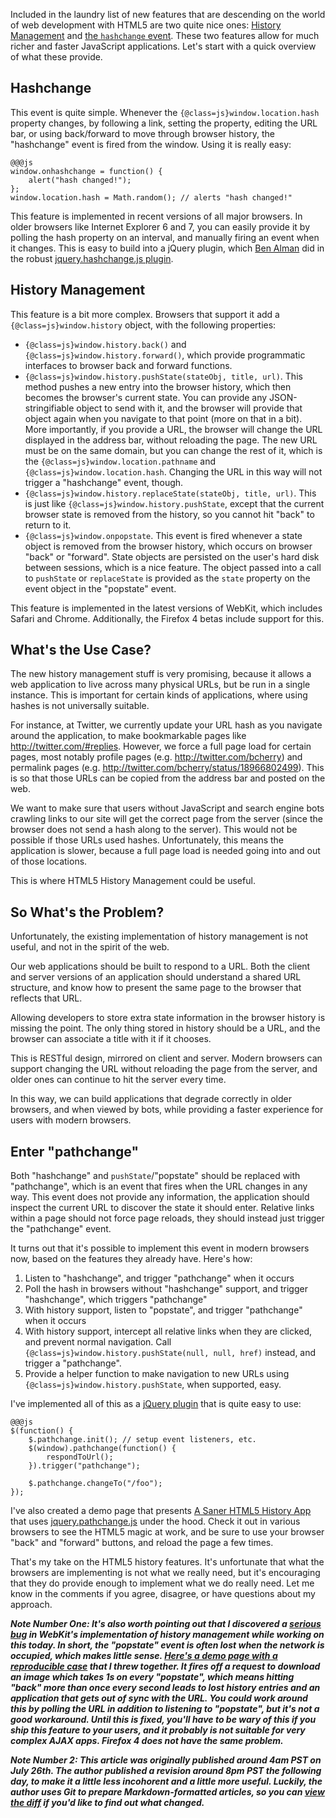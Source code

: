 Included in the laundry list of new features that are descending on the world of web development with HTML5 are two quite nice ones:  [History Management](https://developer.mozilla.org/en/DOM/Manipulating_the_browser_history) and [the `hashchange` event](https://developer.mozilla.org/en/DOM/window.onhashchange).  These two features allow for much richer and faster JavaScript applications.  Let's start with a quick overview of what these provide.

## Hashchange

This event is quite simple.  Whenever the `{@class=js}window.location.hash` property changes, by following a link, setting the property, editing the URL bar, or using back/forward to move through browser history, the "hashchange" event is fired from the window.  Using it is really easy:

	@@@js
	window.onhashchange = function() {
		alert("hash changed!");
	};
	window.location.hash = Math.random(); // alerts "hash changed!"

This feature is implemented in recent versions of all major browsers.  In older browsers like Internet Explorer 6 and 7, you can easily provide it by polling the hash property on an interval, and manually firing an event when it changes.  This is easy to build into a jQuery plugin, which [Ben Alman](http://benalman.com/) did in the robust [jquery.hashchange.js plugin](http://benalman.com/projects/jquery-hashchange-plugin/).

## History Management

This feature is a bit more complex.  Browsers that support it add a `{@class=js}window.history` object, with the following properties:

 - `{@class=js}window.history.back()` and `{@class=js}window.history.forward()`, which provide programmatic interfaces to browser back and forward functions.
 - `{@class=js}window.history.pushState(stateObj, title, url)`.  This method pushes a new entry into the browser history, which then becomes the browser's current state.
 You can provide any JSON-stringifiable object to send with it, and the browser will provide that object again when you navigate to that point (more on that in a bit).  More importantly, if you provide a URL, the browser will change the URL displayed in the address bar, without reloading the page.  The new URL must be on the same domain, but you can change the rest of it, which is the `{@class=js}window.location.pathname` and `{@class=js}window.location.hash`.  Changing the URL in this way will not trigger a "hashchange" event, though.
 - `{@class=js}window.history.replaceState(stateObj, title, url)`.  This is just like `{@class=js}window.history.pushState`, except that the current browser state is removed from the history, so you cannot hit "back" to return to it.
 - `{@class=js}window.onpopstate`.  This event is fired whenever a state object is removed from the browser history, which occurs on browser "back" or "forward".  State objects are persisted on the user's hard disk between sessions, which is a nice feature.  The object passed into a call to `pushState` or `replaceState` is provided as the `state` property on the event object in the "popstate" event.

This feature is implemented in the latest versions of WebKit, which includes Safari and Chrome.  Additionally, the Firefox 4 betas include support for this.

## What's the Use Case?

The new history management stuff is very promising, because it allows a web application to live across many physical URLs, but be run in a single instance.  This is important for certain kinds of applications, where using hashes is not universally suitable.

For instance, at Twitter, we currently update your URL hash as you navigate around the application, to make bookmarkable pages like <http://twitter.com/#replies>.  However, we force a full page load for certain pages, most notably profile pages (e.g. <http://twitter.com/bcherry>) and permalink pages (e.g. <http://twitter.com/bcherry/status/18966802499>).  This is so that those URLs can be copied from the address bar and posted on the web.

We want to make sure that users without JavaScript and search engine bots crawling links to our site will get the correct page from the server (since the browser does not send a hash along to the server).  This would not be possible if those URLs used hashes.  Unfortunately, this means the application is slower, because a full page load is needed going into and out of those locations.

This is where HTML5 History Management could be useful.

## So What's the Problem?

Unfortunately, the existing implementation of history management is not useful, and not in the spirit of the web.

Our web applications should be built to respond to a URL.  Both the client and server versions of an application should understand a shared URL structure, and know how to present the same page to the browser that reflects that URL.

Allowing developers to store extra state information in the browser history is missing the point.  The only thing stored in history should be a URL, and the browser can associate a title with it if it chooses.

This is RESTful design, mirrored on client and server.  Modern browsers can support changing the URL without reloading the page from the server, and older ones can continue to hit the server every time.

In this way, we can build applications that degrade correctly in older browsers, and when viewed by bots, while providing a faster experience for users with modern browsers.

## Enter "pathchange"

Both "hashchange" and `pushState`/"popstate" should be replaced with "pathchange", which is an event that fires when the URL changes in any way.  This event does not provide any information, the application should inspect the current URL to discover the state it should enter.  Relative links within a page should not force page reloads, they should instead just trigger the "pathchange" event.

It turns out that it's possible to implement this event in modern browsers now, based on the features they already have.  Here's how:

 1. Listen to "hashchange", and trigger "pathchange" when it occurs
 2. Poll the hash in browsers without "hashchange" support, and trigger "hashchange", which triggers "pathchange"
 3. With history support, listen to "popstate", and trigger "pathchange" when it occurs
 4. With history support, intercept all relative links when they are clicked, and prevent normal navigation.  Call `{@class=js}window.history.pushState(null, null, href)` instead, and trigger a "pathchange".
 5. Provide a helper function to make navigation to new URLs using `{@class=js}window.history.pushState`, when supported, easy.

I've implemented all of this as a [jQuery plugin][pathchange] that is quite easy to use:

	@@@js
	$(function() {
		$.pathchange.init(); // setup event listeners, etc.
		$(window).pathchange(function() {
			respondToUrl();
		}).trigger("pathchange");

		$.pathchange.changeTo("/foo");
	});

I've also created a demo page that presents [A Saner HTML5 History App](http://www.bcherry.net/playground/sanerhtml5history) that uses [jquery.pathchange.js][pathchange] under the hood.  Check it out in various browsers to see the HTML5 magic at work, and be sure to use your browser "back" and "forward" buttons, and reload the page a few times.

That's my take on the HTML5 history features.  It's unfortunate that what the browsers are implementing is not what we really need, but it's encouraging that they do provide enough to implement what we do really need.  Let me know in the comments if you agree, disagree, or have questions about my approach.

 [pathchange]: http://www.bcherry.net/playground/static/lib/js/jquery.pathchange.js

<span class="note">___Note Number One: It's also worth pointing out that I discovered a [serious bug](https://bugs.webkit.org/show_bug.cgi?id=42940) in WebKit's implementation of history management while working on this today.  In short, the "popstate" event is often lost when the network is occupied, which makes little sense.  [Here's a demo page with a reproducible case](http://www.bcherry.net/playground/pushstate) that I threw together.  It fires off a request to download an image which takes 1s on every "popstate", which means hitting "back" more than once every second leads to lost history entries and an application that gets out of sync with the URL.  You could work around this by polling the URL in addition to listening to "popstate", but it's not a good workaround.  Until this is fixed, you'll have to be wary of this if you ship this feature to your users, and it probably is not suitable for very complex AJAX apps.  Firefox 4 does not have the same problem.___</span>

<span class="note">___Note Number 2: This article was originally published around 4am PST on July 26th.  The author published a revision around 8pm PST the following day, to make it a little less incohorent and a little more useful.  Luckily, the author uses Git to prepare Markdown-formatted articles, so you can [view the diff](http://github.com/bcherry/adequatelygood/commit/dab0a734a6ff2f946323b3b3e31ca84a81b2ef5b) if you'd like to find out what changed.___</span>